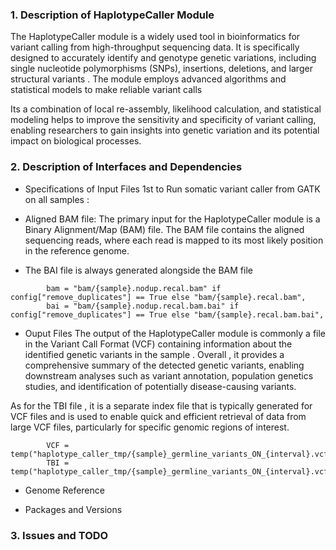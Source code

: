 ### 1. Description of HaplotypeCaller Module

The HaplotypeCaller module is a widely used tool in bioinformatics for variant calling from high-throughput sequencing data. It is specifically designed to accurately identify and genotype genetic variations, including single nucleotide polymorphisms (SNPs), insertions, deletions, and larger structural variants . The module employs advanced algorithms and statistical models to make reliable variant calls

Its a combination of local re-assembly, likelihood calculation, and statistical modeling helps to improve the sensitivity and specificity of variant calling, enabling researchers to gain insights into genetic variation and its potential impact on biological processes.

### 2. Description of Interfaces and Dependencies

- Specifications of Input Files
1st to Run somatic variant caller from GATK on all samples :

- Aligned BAM file: The primary input for the HaplotypeCaller module is a Binary Alignment/Map (BAM) file. The BAM file contains the aligned sequencing reads, where each read is mapped to its most likely position in the reference genome.
- The BAI file is always generated alongside the BAM file

```
        bam = "bam/{sample}.nodup.recal.bam" if config["remove_duplicates"] == True else "bam/{sample}.recal.bam",
        bai = "bam/{sample}.nodup.recal.bam.bai" if config["remove_duplicates"] == True else "bam/{sample}.recal.bam.bai",
```
- Ouput Files 
The output of the HaplotypeCaller module is commonly a file in the Variant Call Format (VCF) containing information about the identified genetic variants in the sample . Overall , it provides a comprehensive summary of the detected genetic variants, enabling downstream analyses such as variant annotation, population genetics studies, and identification of potentially disease-causing variants.

As for the TBI file , it is a separate index file that is typically generated for VCF files and is used to enable quick and efficient retrieval of data from large VCF files, particularly for specific genomic regions of interest.

```
        VCF = temp("haplotype_caller_tmp/{sample}_germline_variants_ON_{interval}.vcf.gz"),
        TBI = temp("haplotype_caller_tmp/{sample}_germline_variants_ON_{interval}.vcf.gz.tbi")
```
- Genome Reference

- Packages and Versions

### 3. Issues and TODO
